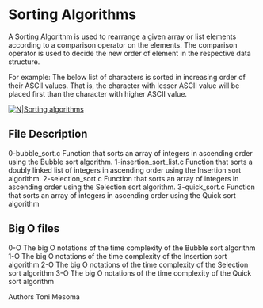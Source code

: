 # Sorting Algorithms

A Sorting Algorithm is used to rearrange a given array or list elements according to a comparison operator on the elements. The comparison operator is used to decide the new order of element in the respective data structure.

For example: The below list of characters is sorted in increasing order of their ASCII values. That is, the character with lesser ASCII value will be placed first than the character with higher ASCII value.

[![N|Sorting algorithms](https://www.geeksforgeeks.org/wp-content/uploads/sorting-algorithms.jpg)](https://www.geeksforgeeks.org/sorting-algorithms/)

## File Description

0-bubble_sort.c Function that sorts an array of integers in ascending order using the Bubble sort algorithm.
1-insertion_sort_list.c Function that sorts a doubly linked list of integers in ascending order using the Insertion sort algorithm.
2-selection_sort.c Function that sorts an array of integers in ascending order using the Selection sort algorithm.
3-quick_sort.c Function that sorts an array of integers in ascending order using the Quick sort algorithm

## Big O files


0-O The big O notations of the time complexity of the Bubble sort algorithm
1-O The big O notations of the time complexity of the Insertion sort algorithm
2-O The big O notations of the time complexity of the Selection sort algorithm
3-O The big O notations of the time complexity of the Quick sort algorithm

Authors
Toni
Mesoma 
